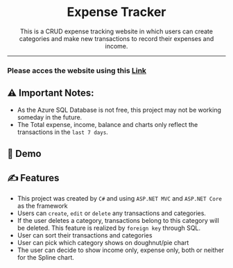 <h1 align="center">Expense Tracker</h1>


<p align="center"> This is a CRUD expense tracking website in which users can create categories and make new transactions to record their expenses and income.
    <br> 
</p>

---
### Please acces the website using this [Link](https://expenserecorder.azurewebsites.net)

## ⚠️ Important Notes: 
- As the Azure SQL Database is not free, this project may not be working someday in the future.
- The Total expense, income, balance and charts only reflect the transactions in the `last 7 days`.


## 🚀 Demo



## ✍️ Features 
- This project was created by `C#` and using `ASP.NET MVC` and `ASP.NET Core` as the framework
- Users can `create`, `edit` or `delete` any transactions and categories.
- If the user deletes a category, transactions belong to this category will be deleted. This feature is realized by `foreign key` through SQL.
- User can sort their transactions and categories
- User can pick which category shows on doughnut/pie chart
- The user can decide to show income only, expense only, both or neither for the Spline chart.






